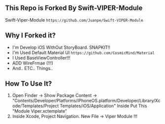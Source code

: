 ## This Repo is Forked By Swift-VIPER-Module
Swift-Viper-Module `https://github.com/Juanpe/Swift-VIPER-Module`

## Why I Forked it?
 - I'm  Develop iOS WithOut StoryBoard. SNAPKIT!!
 - I'm Used Default Material UI `https://github.com/CosmicMind/Material`
 - I Used BaseViewController!!!
 - ADD WireFrmae (!!!)
 - And.. ETC.. Things..
 
## How To Use It? 
 1. Open Finder -> Show Package Content -> "Contents/Developer/Platforms/iPhoneOS.platform/Developer/Library/Xcode/Templates/Project Templates/iOS/Application" Inside Put This "Module Viper.xctemplate"
 2. Inside Xcode, Project Navigation. New File -> Viper Module !!!
